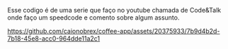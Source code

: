 Esse codigo é de uma serie que faço no youtube chamada de Code&Talk onde faço um speedcode e comento sobre algum assunto.

https://github.com/caionobrex/coffee-app/assets/20375933/7b9d4b2d-7b18-45e8-acc0-964dde11a2c1

